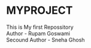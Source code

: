 # MYPROJECT
This is My first Repossitory
<br>
Author - Rupam Goswami
<br> 
Secound Author - Sneha Ghosh
